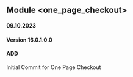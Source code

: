 ## Module <one_page_checkout>

#### 09.10.2023
#### Version 16.0.1.0.0
#### ADD

Initial Commit for One Page Checkout
